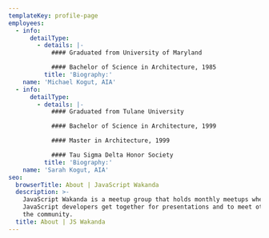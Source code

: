 ```yaml
---
templateKey: profile-page
employees:
  - info:
      detailType:
        - details: |-
            #### Graduated from University of Maryland

            #### Bachelor of Science in Architecture, 1985
          title: 'Biography:'
    name: 'Michael Kogut, AIA'
  - info:
      detailType:
        - details: |-
            #### Graduated from Tulane University

            #### Bachelor of Science in Architecture, 1999

            #### Master in Architecture, 1999

            #### Tau Sigma Delta Honor Society
          title: 'Biography:'
    name: 'Sarah Kogut, AIA'
seo:
  browserTitle: About | JavaScript Wakanda
  description: >-
    JavaScript Wakanda is a meetup group that holds monthly meetups where
    JavaScript developers get together for presentations and to meet others in
    the community.
  title: About | JS Wakanda
---
```


